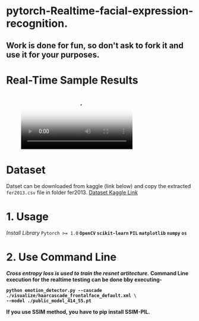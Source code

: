 # pytorch-Realtime-facial-expression-recognition.


## Work is done for fun, so don't ask to fork it and use it for your purposes.

# Real-Time Sample Results
<!-- blank line -->
<figure class="video_container">
  <video controls="true" allowfullscreen="true" poster="runs/emotion.PNG">
    <source src="./runs/human_emotion_recog_realtime.mp4" type="video/mp4">
  </video>
</figure>
<!-- blank line -->

# Dataset
Datset can be downloaded from kaggle (link below) and copy the extracted `fer2013.csv` file in folder fer2013.
[Dataset Kaggle Link]( https://www.kaggle.com/c/challenges-in-representation-learning-facial-expression-recognition-challenge/data) 

# 1. Usage
*Install Library*
`Pytorch >= 1.0`<b> 
`OpenCV`<b>
`scikit-learn` <b>
`PIL` <b>
`matplotlib`<b>
`numpy`<b>
  `os`<b>


# 2. Use Command Line

*Cross entropy loss is used to train the resnet artitecture.*
Command Line execution for the realtime testing can be done bby executing-
```
python emotion_detector.py --cascade ./visualize/haarcascade_frontalface_default.xml \
--model ./public_model_414_55.pt
```

If you use SSIM method, you have to pip install SSIM-PIL.